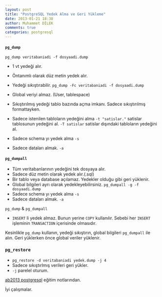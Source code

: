 ```yaml
---
layout: post
title: "PostgreSQL Yedek Alma ve Geri Yükleme"
date: 2013-01-21 18:38
author: Muhammet DİLEK
comments: true
categories: postgresql
---
```

#### `pg_dump`

`pg_dump veritabaniadi -f dosyaadi.dump`

* 1 vt yedeği alır.
* Öntanımlı olarak düz metin yedek alır.
* Yedeği sıkıştırabilir.
`pg_dump -Fc veritabaniadi -f dosyaadi.dump`

* Global veriyi almaz. (User, tablespace)
* Sıkıştırılmış yedeği tablo bazında açma imkanı. Sadece sıkıştırılmış formattayken.
* Sadece istenilen tabloların yedeğini alma
`-t "satislar."` satislar tablosunun yedeğini al. `-T satislar` satislar dışındaki tabloların yedeğini al.
* Sadece schema yı yedek alma
`-s`
* Sadece dataları almak.
`-a`

#### `pg_dumpall`

* Tüm veritabanlarının yedeğini tek dosyaya alır.
* Sadece düz metin olarak yedek alır.(.sql)
* Bir tablo veya database açılamaz. Yedekler olduğu gibi geri yüklenir.
* Global bilgileri ayrı olarak yedekleyebilirsiniz.
`pg_dumpall -g -f dosyaadi.dump`
* Sadece schema yı yedek alma
`-s`
* Sadece dataları almak.
`-a`

`pg_dump` & `pg_dumpall`

* `INSERT` li yedek almaz. Bunun yerine `COPY` kullanılır. Sebebi her `INSERT` işleminin `TRANSACTION` içerisinde olmasıdır.

Kesinlikle `pg_dump` kullanın, yedeği sıkıştırın, global bilgileri `pg_dumpall` ile alın. Geri yüklerken önce global veriler yüklenir.

### `pg_restore`

* `pg_restore -d veritabaniadi yedek.dump -j 4`
* Sadece sıkıştırlmış verileri geri yükler.
* `-j` parelel oturum.

[ab2013 postgresql](http://ab.org.tr/ab13/postgresql.html) eğitim notlarından.

İyi çalışmalar.
